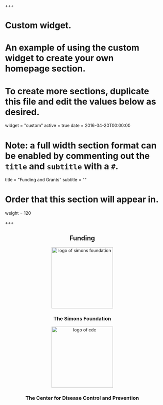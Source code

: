 +++
# Custom widget.
# An example of using the custom widget to create your own homepage section.
# To create more sections, duplicate this file and edit the values below as desired.
widget = "custom"
active = true
date = 2016-04-20T00:00:00

# Note: a full width section format can be enabled by commenting out the `title` and `subtitle` with a `#`.
title = "Funding and Grants"
subtitle = ""

# Order that this section will appear in.
weight = 120

+++
<div align="center">
<h2 align="center">Funding</h2>

<img src="/img/simons-logo.png" alt="logo of simons foundation" width="200px"/>
<h3 align="center">The Simons Foundation</h3>

<img src="/img/cdc-logo.png" alt="logo of cdc" width="200px"/>
<h3 align="center">The Center for Disease Control and Prevention</h3>
</div>